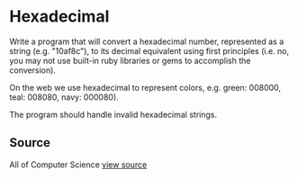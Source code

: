 # Hexadecimal

Write a program that will convert a hexadecimal number, represented as a string (e.g. "10af8c"), to its decimal equivalent using first principles (i.e. no, you may not use built-in ruby libraries or gems to accomplish the conversion).

On the web we use hexadecimal to represent colors, e.g. green: 008000, teal: 008080, navy: 000080).

The program should handle invalid hexadecimal strings.


## Source

All of Computer Science [view source](http://www.wolframalpha.com/examples/NumberBases.html)
